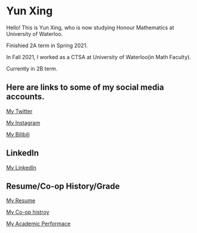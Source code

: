 # Yun Xing

Hello! This is Yun Xing, who is now studying Honour Mathematics at University of Waterloo.

Finishied 2A term in Spring 2021.

In Fall 2021, I worked as a CTSA at University of Waterloo(in Math Faculty).

Currently in 2B term.

## Here are links to some of my social media accounts.

[My Twitter](https://twitter.com/kkkllwg)

[My Instagram](https://www.instagram.com/xy_klwg/)

[My Bilibili](https://space.bilibili.com/30189272)

## LinkedIn

[My LinkedIn](https://www.linkedin.com/in/yun-xing-248a90211/)

## Resume/Co-op History/Grade

[My Resume](https://github.com/y39xing/y39xing.github.io/blob/main/Resume%20Data.pdf)

[My Co-op histroy](https://github.com/y39xing/y39xing.github.io/blob/main/Work%20term%20history.pdf)

[My Academic Performace](https://github.com/y39xing/y39xing.github.io/blob/main/Grade%20Transcript.pdf)
